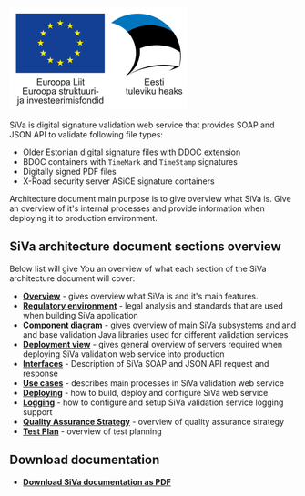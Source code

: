 <!--# Introduction-->

![alt](img/siva/eu_logo.svg)

SiVa is digital signature validation web service that provides SOAP and JSON
API to validate following file types:

 * Older Estonian digital signature files with DDOC extension
 * BDOC containers with `TimeMark` and `TimeStamp` signatures
 * Digitally signed PDF files
 * X-Road security server ASiCE signature containers

Architecture document main purpose is to give overview what SiVa is.
Give an overview of it's internal processes and provide information
when deploying it to production environment.

## SiVa architecture document sections overview

Below list will give You an overview of what each section of the
SiVa architecture document will cover:

* [**Overview**](siva/overview) - gives overview what SiVa is and
  it's main features.
* [**Regulatory environment**](siva/regulatory_environment) - legal analysis
  and standards that are used when building SiVa application
* [**Component diagram**](siva/component_diagram) - gives overview of
  main SiVa subsystems and and and base validation Java libraries
  used for different validation services
* [**Deployment view**](siva/deployment_view) - gives general overview of
  servers required when deploying SiVa validation web service
  into production
* [**Interfaces**](siva/interface_description) - Description of SiVa
  SOAP and JSON API request and response
* [**Use cases**](siva/use_cases) - describes main processes in SiVa
  validation web service
* [**Deploying**](siva/deployment) - how to build, deploy and configure
  SiVa web service
* [**Logging**](siva/logging) - how to configure and setup SiVa validation
  service logging support
* [**Quality Assurance Strategy**](siva/qa_strategy) - overview of quality assurance strategy
* [**Test Plan**](siva/test_plan) - overview of test planning

## Download documentation

* [**Download SiVa documentation as PDF**](http://open-eid.github.io/SiVa/pdf-files/siva.pdf)

